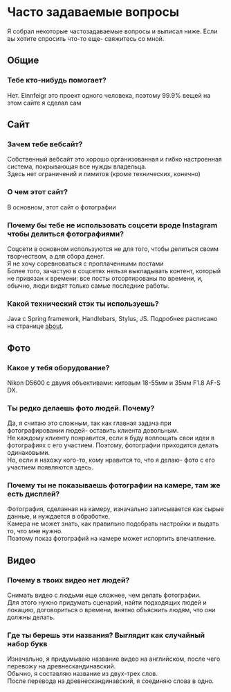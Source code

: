 # Часто задаваемые вопросы 
Я собрал некоторые частозадаваемые вопросы и выписал ниже.
Если вы хотите спросить что-то еще- свяжитесь со мной.

## Общие
### Тебе кто-нибудь помогает?
Нет. Einnfeigr это проект одного человека, поэтому 99.9% вещей на этом сайте я сделал сам

## Сайт
### Зачем тебе вебсайт?
Собственный вебсайт это хорошо организованная и гибко настроенная система, покрывающая все нужды
владельца.  
Здесь нет ограничений и лимитов (кроме технических, конечно)

### О чем этот сайт?
В основном, этот сайт о фотографии  

### Почему бы тебе не использовать соцсети вроде Instagram чтобы делиться фотографиями?
Соцсети в основном используются не для того, чтобы делиться своим творчеством, а для сбора денег.  
Я не хочу соревноваться с проплаченными постами  
Более того, зачастую в соцсетях нельзя выкладывать контент, который не привязан к времени: 
все посты отсортированы по времени, и, обычно, люди видят только самые последние работы.  

### Какой технический стэк ты используешь?
Java с Spring framework, Handlebars, Stylus, JS. Подробнее расписано на странице [about](/about).  

## Фото
### Какое у тебя оборудование?
Nikon D5600 с двумя объективами: китовым 18-55мм и 35мм F1.8 AF-S DX.  

### Ты редко делаешь фото людей. Почему? 
Да, я считаю это сложным, так как главная задача при фотографировании людей- оставить клиента 
довольным.  
Не каждому клиенту понравится, если я буду воплощать свои идеи в фотографиях с его
 участием. Поэтому, фотографии приходится делать одинаковыми.  
Но, если я нахожу кого-то, кому нравится то, что я делаю- фото с его участием появляются здесь.  

### Почему ты не показываешь фотографии на камере, там же есть дисплей?
Фотография, сделанная на камеру, изначально записывается как сырые данные,
 и нуждается в обработке.  
Камера не может знать, как правильно подобрать настройки и выдать то, что мне нужно.  
Поэтому показ фотографий на камере может испортить впечатление.

## Видео
### Почему в твоих видео нет людей?
Снимать видео с людьми еще сложнее, чем делать фотографии.  
Для этого нужно придумать сценарий, найти подходящих людей и локацию, договориться о времени, 
внятно объяснить людям, что они должны делать.

### Где ты берешь эти названия? Выглядит как случайный набор букв
Изначально, я придумываю название видео на английском, после чего перевожу на древнескандинавский.  
Обычно, я составляю название из двух-трех слов.  
После перевода на древнескандинавский, я соединяю слова в одно.
